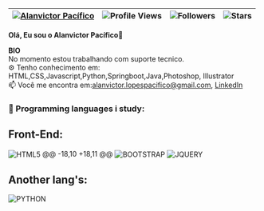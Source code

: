 | [![Alanvictor Pacífico](https://img.shields.io/badge/Alanvictor-Pacífico-<COLOR>.svg)](https://shields.io/) | ![Profile Views](https://komarev.com/ghpvc/?username=AlanvictorP&color=green) | ![Followers](https://img.shields.io/github/followers/AlanvictorP) | ![Stars](https://img.shields.io/github/stars/AlanvictorP?label=Profile%20Stars&logo=Profile%20stars&logoColor=g) |
--| --| --| --|


<b>Olá, Eu sou o Alanvictor Pacífico</b>👋<br>


<b>BIO</b><br>
 No momento estou trabalhando com suporte tecnico.<br>
⚙️ Tenho conhecimento em: HTML,CSS,Javascript,Python,Springboot,Java,Photoshop, Illustrator<br>
📫 Você me encontra em:alanvictor.lopespacifico@gmail.com,&nbsp;[LinkedIn](https://www.linkedin.com/in/alanvictor-pacifico-a3358753/)

### 🤖 Programming languages i study:
<div style="display: inline_block">
 <h2>Front-End:</h2>
 <img align="center" alt="HTML5" src="https://img.shields.io/badge/HTML5-E34F26?style=for-the-badge&logo=html5&logoColor=white"/>
	@@ -18,10 +18,11 @@
 <img align="center" alt="BOOTSTRAP" src="https://img.shields.io/badge/bootstrap-%23563D7C.svg?style=for-the-badge&logo=bootstrap&logoColor=white"/>
 <img align="center" alt="JQUERY" src="https://img.shields.io/badge/jquery-%230769AD.svg?style=for-the-badge&logo=jquery&logoColor=white"/>
 <br>
 <h2>Another lang's:</h2>
 <img align="center" alt="PYTHON" src="https://img.shields.io/badge/Python-14354C?style=for-the-badge&logo=python&logoColor=white"/>
 
</div> <br>

